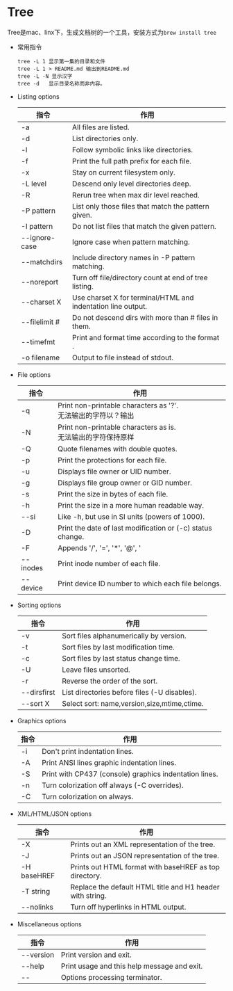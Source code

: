 # Tree

Tree是mac、linx下，生成文档树的一个工具，安装方式为`brew install tree`

* 常用指令

  ```
  tree -L 1 显示第一集的目录和文件
  tree -L 1 > README.md 输出到README.md
  tree -L -N 显示汉字
  tree -d   显示目录名称而非内容。
  ```



* Listing options 

  | 指令            | 作用                                       |
  | ------------- | ---------------------------------------- |
  | -a            | All files are listed.                    |
  | -d            | List directories only.                   |
  | -l            | Follow symbolic links like directories.  |
  | -f            | Print the full path prefix for each file. |
  | -x            | Stay on current filesystem only.         |
  | -L level      | Descend only level directories deep.     |
  | -R            | Rerun tree when max dir level reached.   |
  | -P pattern    | List only those files that match the pattern given. |
  | -I pattern    | Do not list files that match the given pattern. |
  | --ignore-case | Ignore case when pattern matching.       |
  | --matchdirs   | Include directory names in -P pattern matching. |
  | --noreport    | Turn off file/directory count at end of tree listing. |
  | --charset X   | Use charset X for terminal/HTML and indentation line output. |
  | --filelimit # | Do not descend dirs with more than # files in them. |
  | --timefmt <f> | Print and format time according to the format <f>. |
  | -o filename   | Output to file instead of stdout.        |

* File options 

  | 指令       | 作用                                       |
  | -------- | ---------------------------------------- |
  | -q       | Print non-printable characters as '?'.<br>无法输出的字符以？输出 |
  | -N       | Print non-printable characters as is.<br>无法输出的字符保持原样 |
  | -Q       | Quote filenames with double quotes.      |
  | -p       | Print the protections for each file.     |
  | -u       | Displays file owner or UID number.       |
  | -g       | Displays file group owner or GID number. |
  | -s       | Print the size in bytes of each file.    |
  | -h       | Print the size in a more human readable way. |
  | --si     | Like -h, but use in SI units (powers of 1000). |
  | -D       | Print the date of last modification or (-c) status change. |
  | -F       | Appends '/', '=', '*', '@', '            |
  | --inodes | Print inode number of each file.         |
  | --device | Print device ID number to which each file belongs. |

* Sorting options 

  | 指令          | 作用                                       |
  | ----------- | ---------------------------------------- |
  | -v          | Sort files alphanumerically by version.  |
  | -t          | Sort files by last modification time.    |
  | -c          | Sort files by last status change time.   |
  | -U          | Leave files unsorted.                    |
  | -r          | Reverse the order of the sort.           |
  | --dirsfirst | List directories before files (-U disables). |
  | --sort X    | Select sort: name,version,size,mtime,ctime. |

* Graphics options

  | 指令   | 作用                                       |
  | ---- | ---------------------------------------- |
  | -i   | Don't print indentation lines.           |
  | -A   | Print ANSI lines graphic indentation lines. |
  | -S   | Print with CP437 (console) graphics indentation lines. |
  | -n   | Turn colorization off always (-C overrides). |
  | -C   | Turn colorization on always.             |

* XML/HTML/JSON options

  | 指令          | 作用                                       |
  | ----------- | ---------------------------------------- |
  | -X          | Prints out an XML representation of the tree. |
  | -J          | Prints out an JSON representation of the tree. |
  | -H baseHREF | Prints out HTML format with baseHREF as top directory. |
  | -T string   | Replace the default HTML title and H1 header with string. |
  | --nolinks   | Turn off hyperlinks in HTML output.      |

* Miscellaneous options

  | 指令        | 作用                                       |
  | --------- | ---------------------------------------- |
  | --version | Print version and exit.                  |
  | --help    | Print usage and this help message and exit. |
  | --        | Options processing terminator.           |